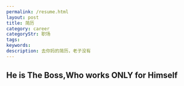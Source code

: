 ```yaml
---
permalink: /resume.html
layout: post
title: 简历
category: career
categoryStr: 职场 
tags: 
keywords: 
description: 去你妈的简历，老子没有
---
```



## He is The Boss,Who works ONLY for Himself